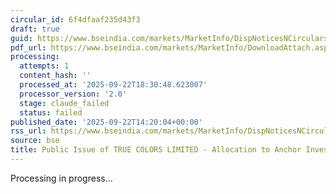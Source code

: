 ```yaml
---
circular_id: 6f4dfaaf235d43f3
draft: true
guid: https://www.bseindia.com/markets/MarketInfo/DispNoticesNCirculars.aspx?Noticeid={E028F64D-487D-499B-80CF-EC300B47EC49}&noticeno=20250922-53&dt=09/22/2025&icount=53&totcount=58&flag=0
pdf_url: https://www.bseindia.com/markets/MarketInfo/DownloadAttach.aspx?id=20250922-53&attachedId=05e3a5b5-e300-4452-981a-09feace5e9ff
processing:
  attempts: 1
  content_hash: ''
  processed_at: '2025-09-22T18:30:48.623007'
  processor_version: '2.0'
  stage: claude_failed
  status: failed
published_date: '2025-09-22T14:20:04+00:00'
rss_url: https://www.bseindia.com/markets/MarketInfo/DispNoticesNCirculars.aspx?Noticeid={E028F64D-487D-499B-80CF-EC300B47EC49}&noticeno=20250922-53&dt=09/22/2025&icount=53&totcount=58&flag=0
source: bse
title: Public Issue of TRUE COLORS LIMITED - Allocation to Anchor Investors.
---
```


Processing in progress...